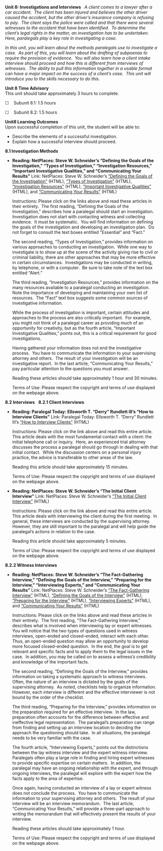 **Unit 8: Investigations and Interviews** <span id="8"></span> 
*A client comes to a lawyer after a car accident.  The client has been
injured and believes the other driver caused the accident, but the other
driver’s insurance company is refusing to pay.  The client says the
police were called and that there were several witnesses to the accident
that have been identified.  To determine the client’s legal rights in
the matter, an investigation has to be undertaken.  Here, paralegals
play a key role in investigating a case.*  
  
 *In this unit, you will learn about the methods paralegals use to
investigate a case.  As part of this, you will learn about the drafting
of subpoenas to require the provision of evidence.  You will also learn
how a client intake interview should proceed and how this is different
from interviews of witnesses.  The ability to pull this information
together in a usable format can have a major impact on the success of a
client’s case.  This unit will introduce you to the skills necessary to
do this.*

**Unit 8 Time Advisory**  
This unit should take approximately 3 hours to complete.  
  
 ☐    Subunit 8.1: 1.5 hours  
  
 ☐    Subunit 8.2: 1.5 hours

**Unit8 Learning Outcomes**  
Upon successful completion of this unit, the student will be able to:  
-   Describe the elements of a successful investigation.
-   Explain how a successful interview should proceed.

**8.1 Investigation Methods** <span id="8.1"></span> 
-   **Reading: NetPlaces: Steve W. Schneider’s “Defining the Goals of
    the Investigation,” “Types of Investigation,” “Investigation
    Resources,” “Important Investigative Qualities,” and “Communicating
    Your Results”**
    Link: NetPlaces: Steve W. Schneider’s [“Defining the Goals of the
    Investigation”](http://www.netplaces.com/paralegal/investigation/defining-the-goals-of-the-investigation.htm)
    (HTML), [“Types of
    Investigation”](http://www.netplaces.com/paralegal/investigation/types-of-investigation.htm)
    (HTML), [“Investigation
    Resources”](http://www.netplaces.com/paralegal/investigation/investigation-resources.htm)
    (HTML), [“Important Investigative
    Qualities”](http://www.netplaces.com/paralegal/investigation/important-investigative-qualities.htm)
    (HTML), and [“Communicating Your
    Results”](http://www.netplaces.com/paralegal/investigation/communicating-your-results.htm)
    (HTML)  
      
     Instructions: Please click on the links above and read these
    articles in their entirety.  The first reading, “Defining the Goals
    of the Investigation,” describes how a paralegal should start an
    investigation.  Investigation does not start with contacting witness
    and collecting evidence.  It must be systematic.  You will find
    information on defining the goals of the investigation and
    developing an investigation plan.  Do not forget to consult the text
    boxes entitled “Essential” and “Fact.”  
      
     The second reading, “Types of Investigation,” provides information
    on various approaches to conducting an investigation.  While one way
    to investigate is to show up at the scene of the activity giving
    rise to civil or criminal liability, there are other approaches that
    may be more effective in certain circumstances.  Investigations may
    be conducted in writing, by telephone, or with a computer.  Be sure
    to take note of the text box entitled “Alert.”  
      
     The third reading, “Investigation Resources,” provides information
    on the many resources available to a paralegal conducting an
    investigation.  Note the importance of developing and maintaining
    your own list of resources.  The “Fact” text box suggests some
    common sources of investigative information.  
      
     While the process of investigation is important, certain attitudes
    and approaches to the process are also critically important.  For
    example, you might not think of a paralegal career as providing much
    of an opportunity for creativity, but as the fourth article,
    “Important Investigative Qualities,” points out, this is a critical
    requirement for good investigations.  
      
     Having gathered your information does not end the investigative
    process.  You have to communicate the information to your
    supervising attorney and others.  The result of your investigation
    will be an investigative report.  In the last article,
    “Communicating Your Results,” pay particular attention to the
    questions you must answer.  
      
     Reading these articles should take approximately 1 hour and 30
    minutes.  
      
     Terms of Use: Please respect the copyright and terms of use
    displayed on the webpage above.

**8.2 Interviews** <span id="8.2"></span> 
**8.2.1 Client Interviews** <span id="8.2.1"></span> 
-   **Reading: Paralegal Today: Ellsworth T. “Derry” Rundlett III’s “How
    to Interview Clients”**
    Link: Paralegal Today: Ellsworth T. “Derry” Rundlett III’s [“How to
    Interview
    Clients”](http://paralegaltoday.com/issue_archive/features/feature2_ja08.htm)
    (HTML)  
      
     Instructions: Please click on the link above and read this entire
    article.  This article deals with the most fundamental contact with
    a client: the initial telephone call or inquiry.  Here, an
    experienced trial attorney discusses the process a paralegal should
    go through in dealing with that initial contact.  While the
    discussion centers on a personal injury practice, the advice is
    transferable to other areas of the law.  
      
     Reading this article should take approximately 15 minutes.  
      
     Terms of Use: Please respect the copyright and terms of use
    displayed on the webpage above.

-   **Reading: NetPlaces: Steve W. Schneider’s “The Initial Client
    Interview”**
    Link: NetPlaces: Steve W. Schneider’s [“The Initial Client
    Interview”](http://www.netplaces.com/paralegal/interviewing/the-initial-client-interview.htm) (HTML)  
      
     Instructions: Please click on the link above and read this entire
    article.  This article deals with interviewing the client during the
    first meeting.  In general, these interviews are conducted by the
    supervising attorney.  However, they are still important to the
    paralegal and will help guide the paralegal’s actions in relation to
    the case.  
      
     Reading this article should take approximately 5 minutes.  
      
     Terms of Use: Please respect the copyright and terms of use
    displayed on the webpage above.

**8.2.2 Witness Interviews** <span id="8.2.2"></span> 
-   **Reading: NetPlaces: Steve W. Schneider’s “The Fact-Gathering
    Interview,” “Defining the Goals of the Interview,” “Preparing for
    the Interview,” “Interviewing Experts,” and “Communicating Your
    Results”**
    Link: NetPlaces: Steve W. Schneider’s [“The Fact-Gathering
    Interview”](http://www.netplaces.com/paralegal/interviewing/the-fact-gathering-interview.htm)
    (HTML), [“Defining the Goals of the
    Interview”](http://www.netplaces.com/paralegal/interviewing/defining-the-goals-of-the-interview.htm)
    (HTML), [“Preparing for the
    Interview”](http://www.netplaces.com/paralegal/interviewing/preparing-for-the-interview.htm)
    (HTML), [“Interviewing
    Experts”](http://www.netplaces.com/paralegal/interviewing/interviewing-experts.htm)
    (HTML), and [“Communicating Your
    Results”](http://www.netplaces.com/paralegal/interviewing/communicating-your-results-2.htm)
    (HTML)  
      
     Instructions: Please click on the links above and read these
    articles in their entirety.  The first reading, “The Fact-Gathering
    Interview,” describes what is involved when interviewing lay or
    expert witnesses.  You will notice that the two types of questions
    used in witness interviews, open-ended and closed-ended, interact
    with each other.  Thus, an open-ended question may allow an
    opportunity to develop more focused closed-ended question.  In the
    end, the goal is to get relevant and specific facts and to apply
    them to the legal issues in the case.  In addition, you may be
    called on to assess a witness’s credibility and knowledge of the
    important facts.  
      
     The second reading, “Defining the Goals of the Interview,” provides
    information on taking a systematic approach to witness interviews. 
    Often, the nature of an interview is dictated by the goals of the
    supervising attorney.  As noted, checklists help to organize
    information.  However, each interview is different and the effective
    interviewer is not bound by the order of the checklist.  
      
     The third reading, “Preparing for the Interview,” provides
    information on the preparation required for an effective interview. 
    In the law, preparation often accounts for the difference between
    effective and ineffective legal representation.  The paralegal’s
    preparation can range from finding and setting up an interview
    location to deciding the approach the questioning should take.  In
    all situations, the paralegal needs to be very familiar with the
    case.  
      
     The fourth article, “Interviewing Experts,” points out the
    distinctions between the lay witness interview and the expert
    witness interview.  Paralegals often play a large role in finding
    and hiring expert witnesses to provide specific expertise on certain
    matters.  In addition, the paralegal may have an ongoing
    relationship with the expert, and through ongoing interviews, the
    paralegal will explore with the expert how the facts apply to the
    area of expertise.  
      
     Once again, having conducted an interview of a lay or expert
    witness does not conclude the process.  You have to communicate the
    information to your supervising attorney and others.  The result of
    your interview will be an interview memorandum.  The last article,
    “Communicating Your Results,” will provide a three-part approach to
    writing the memorandum that will effectively present the results of
    your interview.  
      
     Reading these articles should take approximately 1 hour.  
      
     Terms of Use: Please respect the copyright and terms of use
    displayed on the webpage above.


